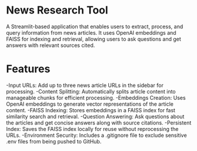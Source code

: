 # News Research Tool
A Streamlit-based application that enables users to extract, process, and query information from news articles. It uses OpenAI embeddings and FAISS for indexing and retrieval, allowing users to ask questions and get answers with relevant sources cited.

# Features
-Input URLs: Add up to three news article URLs in the sidebar for processing.
-Content Splitting: Automatically splits article content into manageable chunks for efficient processing.
-Embeddings Creation: Uses OpenAI embeddings to generate vector representations of the article content.
-FAISS Indexing: Stores embeddings in a FAISS index for fast similarity search and retrieval.
-Question Answering: Ask questions about the articles and get concise answers along with source citations.
-Persistent Index: Saves the FAISS index locally for reuse without reprocessing the URLs.
-Environment Security: Includes a .gitignore file to exclude sensitive .env files from being pushed to GitHub.
